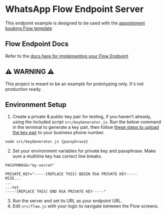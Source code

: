 # WhatsApp Flow Endpoint Server
This endpoint example is designed to be used with the [appointment booking Flow template](https://developers.facebook.com/docs/whatsapp/flows/examples/templates#book-an-appointment)

## Flow Endpoint Docs

Refer to the [docs here for implementing your Flow Endpoint](https://developers.facebook.com/docs/whatsapp/flows/guides/implementingyourflowendpoint)

## ⚠️ WARNING ⚠️

This project is meant to be an example for prototyping only. It's not production ready.


## Environment Setup

1. Create a private & public key pair for testing, if you haven't already, using the included script `src/keyGenerator.js`. Run the below command in the terminal to generate a key pair, then follow [these steps to upload the key pair](https://developers.facebook.com/docs/whatsapp/flows/guides/implementingyourflowendpoint#upload_public_key) to your business phone number.
```
node src/keyGenerator.js {passphrase}
```
2. Set your environment variables for private key and passphrase. Make sure a multiline key has correct line breaks.
```
PASSPHRASE="my-secret"

PRIVATE_KEY="-----[REPLACE THIS] BEGIN RSA PRIVATE KEY-----
MIIE...
...
...xyz
-----[REPLACE THIS] END RSA PRIVATE KEY-----"
```
3. Run the server and set its URL as your endpoint URL.
4. Edit `src/flow.js` with your logic to navigate between the Flow screens.
